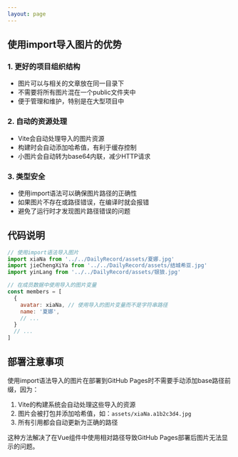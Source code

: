 ```yaml
---
layout: page
---
```

<script setup>
import { VPTeamPage, VPTeamPageTitle, VPTeamMembers } from 'vitepress/theme'

// 使用import语法导入图片
import xiaNa from '../../DailyRecord/assets/夏娜.jpg'
import jieChengXiYa from '../../DailyRecord/assets/结城希亚.jpg'
import yinLang from '../../DailyRecord/assets/银狼.jpg'

// 定义团队成员数据，使用导入的图片变量
const members = [
  {
    avatar: xiaNa, // 使用导入的图片变量
    name: '夏娜',
    title: '炎发灼眼的杀手',
    links: [
      { icon: 'github', link: 'https://github.com/example' }
    ]
  },
  {
    avatar: jieChengXiYa, // 使用导入的图片变量
    name: '结城希亚',
    title: '魔法少女',
    links: [
      { icon: 'github', link: 'https://github.com/example' }
    ]
  },
  {
    avatar: yinLang, // 使用导入的图片变量
    name: '银狼',
    title: '星穹铁道',
    links: [
      { icon: 'github', link: 'https://github.com/example' }
    ]
  }
]
</script>

<VPTeamPage>
  <VPTeamPageTitle>
    <template #title>
      使用import导入图片示例
    </template>
    <template #lead>
      这个示例展示了如何在VitePress中使用import语法导入图片，
      而不是将所有图片放在public文件夹中。
    </template>
  </VPTeamPageTitle>
  <VPTeamMembers :members="members" />
</VPTeamPage>

## 使用import导入图片的优势

### 1. 更好的项目组织结构
- 图片可以与相关的文章放在同一目录下
- 不需要将所有图片混在一个public文件夹中
- 便于管理和维护，特别是在大型项目中

### 2. 自动的资源处理
- Vite会自动处理导入的图片资源
- 构建时会自动添加哈希值，有利于缓存控制
- 小图片会自动转为base64内联，减少HTTP请求

### 3. 类型安全
- 使用import语法可以确保图片路径的正确性
- 如果图片不存在或路径错误，在编译时就会报错
- 避免了运行时才发现图片路径错误的问题

## 代码说明

```js
// 使用import语法导入图片
import xiaNa from '../../DailyRecord/assets/夏娜.jpg'
import jieChengXiYa from '../../DailyRecord/assets/结城希亚.jpg'
import yinLang from '../../DailyRecord/assets/银狼.jpg'

// 在成员数据中使用导入的图片变量
const members = [
  {
    avatar: xiaNa, // 使用导入的图片变量而不是字符串路径
    name: '夏娜',
    // ...
  }
  // ...
]
```

## 部署注意事项

使用import语法导入的图片在部署到GitHub Pages时不需要手动添加base路径前缀，因为：

1. Vite的构建系统会自动处理这些导入的资源
2. 图片会被打包并添加哈希值，如：`assets/xiaNa.a1b2c3d4.jpg`
3. 所有引用都会自动更新为正确的路径

这种方法解决了在Vue组件中使用相对路径导致GitHub Pages部署后图片无法显示的问题。